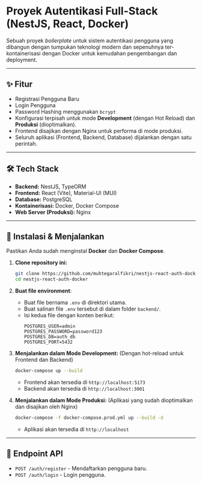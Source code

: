 # Proyek Autentikasi Full-Stack (NestJS, React, Docker)

Sebuah proyek *boilerplate* untuk sistem autentikasi pengguna yang dibangun dengan tumpukan teknologi modern dan sepenuhnya ter-kontainerisasi dengan Docker untuk kemudahan pengembangan dan deployment.

---

## ✨ Fitur

-   Registrasi Pengguna Baru
-   Login Pengguna
-   Password Hashing menggunakan `bcrypt`
-   Konfigurasi terpisah untuk mode **Development** (dengan Hot Reload) dan **Produksi** (dioptimalkan).
-   Frontend disajikan dengan Nginx untuk performa di mode produksi.
-   Seluruh aplikasi (Frontend, Backend, Database) dijalankan dengan satu perintah.

---

## 🛠️ Tech Stack

-   **Backend:** NestJS, TypeORM
-   **Frontend:** React (Vite), Material-UI (MUI)
-   **Database:** PostgreSQL
-   **Kontainerisasi:** Docker, Docker Compose
-   **Web Server (Produksi):** Nginx

---

## 🚀 Instalasi & Menjalankan

Pastikan Anda sudah menginstal **Docker** dan **Docker Compose**.

1.  **Clone repository ini:**
    ```bash
    git clone https://github.com/muhtegaralfikri/nestjs-react-auth-docker.git
    cd nestjs-react-auth-docker
    ```

2.  **Buat file environment**:
    * Buat file bernama `.env` di direktori utama.
    * Buat salinan file `.env` tersebut di dalam folder `backend/`.
    * Isi kedua file dengan konten berikut:
        ```env
        POSTGRES_USER=admin
        POSTGRES_PASSWORD=password123
        POSTGRES_DB=auth_db
        POSTGRES_PORT=5432
        ```

3.  **Menjalankan dalam Mode Development:**
    (Dengan hot-reload untuk Frontend dan Backend)
    ```bash
    docker-compose up --build
    ```
    * Frontend akan tersedia di `http://localhost:5173`
    * Backend akan tersedia di `http://localhost:3001`

4.  **Menjalankan dalam Mode Produksi:**
    (Aplikasi yang sudah dioptimalkan dan disajikan oleh Nginx)
    ```bash
    docker-compose -f docker-compose.prod.yml up --build -d
    ```
    * Aplikasi akan tersedia di `http://localhost`

---

## 📝 Endpoint API

-   `POST /auth/register` - Mendaftarkan pengguna baru.
-   `POST /auth/login` - Login pengguna.